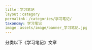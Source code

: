 ```yaml
---
title：学习笔记
layout：category
permalink：/categories/学习笔记/
taxonomy: 学习笔记
image：assets/image/banner_学习笔记.jpg
---
```

分类以下《学习笔记》文章
